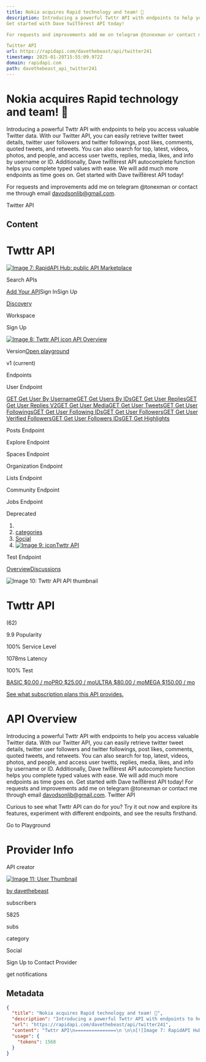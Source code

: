 ```yaml
---
title: Nokia acquires Rapid technology and team! 🚀
description: Introducing a powerful Twttr API with endpoints to help you access valuable Twitter data. With our Twitter API, you can easily retrieve twitter tweet details, twitter user followers and twitter followings, post likes, comments, quoted tweets, and retweets. You can also search for top, latest, videos, photos, and people, and access user twetts, replies, media, likes, and info by username or ID. Additionally, Dave twíẗẗërest API autocomplete function helps you complete typed values with ease. We will add much more endpoints as time goes on.
Get started with Dave twíẗẗërest API today! 

For requests and improvements add me on telegram @tonexman or contact me through email davodsonlib@gmail.com.

Twitter API
url: https://rapidapi.com/davethebeast/api/twitter241
timestamp: 2025-01-20T15:55:09.972Z
domain: rapidapi.com
path: davethebeast_api_twitter241
---
```


# Nokia acquires Rapid technology and team! 🚀


Introducing a powerful Twttr API with endpoints to help you access valuable Twitter data. With our Twitter API, you can easily retrieve twitter tweet details, twitter user followers and twitter followings, post likes, comments, quoted tweets, and retweets. You can also search for top, latest, videos, photos, and people, and access user twetts, replies, media, likes, and info by username or ID. Additionally, Dave twíẗẗërest API autocomplete function helps you complete typed values with ease. We will add much more endpoints as time goes on.
Get started with Dave twíẗẗërest API today! 

For requests and improvements add me on telegram @tonexman or contact me through email davodsonlib@gmail.com.

Twitter API


## Content

Twttr API
===============
 

[![Image 7: RapidAPI Hub: public API Marketplace](https://rapidapi-prod-fe-static.s3.amazonaws.com/theming/Rapid_Logo_Primary.png)](https://rapidapi.com/hub)

Search APIs

[Add Your API](https://rapidapi.com/auth?referral=/studio)Sign InSign Up

[Discovery](https://rapidapi.com/hub)

Workspace

Sign Up

[![Image 8: Twttr API icon](https://rapidapi.com/hub/_next/image?url=https%3A%2F%2Frapidapi-prod-apis.s3.amazonaws.com%2F9221e35a-42f0-41bd-9612-2df3175f6ec9.png&w=32&q=75) API Overview](https://rapidapi.com/davethebeast/api/twitter241)

Version[Open playground](https://rapidapi.com/davethebeast/api/twitter241/playground/apiendpoint_51903177-97a1-4953-b281-d4cb4691e7ac)

v1 (current)

Endpoints

User Endpoint

[GET Get User By Username](https://rapidapi.com/davethebeast/api/twitter241/playground/apiendpoint_199bb6b4-ae15-4fe7-a82f-4089a6bb7f5b)[GET Get Users By IDs](https://rapidapi.com/davethebeast/api/twitter241/playground/apiendpoint_8a1c46ea-fbcd-4d46-b255-f577ec5b6076)[GET Get User Replies](https://rapidapi.com/davethebeast/api/twitter241/playground/apiendpoint_0997b25d-b2e3-4285-9253-29709d7899c2)[GET Get User Replies V2](https://rapidapi.com/davethebeast/api/twitter241/playground/apiendpoint_42efdd2e-6c9d-4309-8a7f-de506746f5e3)[GET Get User Media](https://rapidapi.com/davethebeast/api/twitter241/playground/apiendpoint_310ad185-b110-4c1a-93c2-fac77ebb6713)[GET Get User Tweets](https://rapidapi.com/davethebeast/api/twitter241/playground/apiendpoint_e82a6196-d11d-430d-97a7-ee2aadaeecd7)[GET Get User Followings](https://rapidapi.com/davethebeast/api/twitter241/playground/apiendpoint_d85f7880-72f1-4eb7-a4a4-630821d7f71e)[GET Get User Following IDs](https://rapidapi.com/davethebeast/api/twitter241/playground/apiendpoint_6a1231d2-08b2-40fe-a762-ea9cb4daa336)[GET Get User Followers](https://rapidapi.com/davethebeast/api/twitter241/playground/apiendpoint_b2eb295f-515a-48f0-a449-9fa574057920)[GET Get User Verified Followers](https://rapidapi.com/davethebeast/api/twitter241/playground/apiendpoint_f78ee842-da04-4231-945e-8504a929e194)[GET Get User Followers IDs](https://rapidapi.com/davethebeast/api/twitter241/playground/apiendpoint_e52cff69-0817-4dfd-af9d-2df5c1728e70)[GET Get Highlights](https://rapidapi.com/davethebeast/api/twitter241/playground/apiendpoint_ece693d7-0246-4a24-a109-693ae8423fed)

Posts Endpoint

Explore Endpoint

Spaces Endpoint

Organization Endpoint

Lists Endpoint

Community Endpoint

Jobs Endpoint

Deprecated

1.  [](https://rapidapi.com/hub)
3.  [categories](https://rapidapi.com/categories)
5.  [Social](https://rapidapi.com/search/Social)
7.  [![Image 9: icon](https://rapidapi.com/hub/_next/image?url=https%3A%2F%2Frapidapi-prod-apis.s3.amazonaws.com%2F9221e35a-42f0-41bd-9612-2df3175f6ec9.png&w=32&q=75)Twttr API](https://rapidapi.com/davethebeast/api/twitter241)

Test Endpoint

[Overview](https://rapidapi.com/davethebeast/api/twitter241)[Discussions](https://rapidapi.com/davethebeast/api/twitter241/discussions)

![Image 10: Twttr API API thumbnail](https://rapidapi.com/hub/_next/image?url=https%3A%2F%2Frapidapi-prod-apis.s3.amazonaws.com%2F9221e35a-42f0-41bd-9612-2df3175f6ec9.png&w=3840&q=75)

Twttr API
=========

(62)

9.9 Popularity

100% Service Level

1078ms Latency

100% Test

[BASIC $0.00 / mo](https://rapidapi.com/davethebeast/api/twitter241/pricing)[PRO $25.00 / mo](https://rapidapi.com/davethebeast/api/twitter241/pricing)[ULTRA $80.00 / mo](https://rapidapi.com/davethebeast/api/twitter241/pricing)[MEGA $150.00 / mo](https://rapidapi.com/davethebeast/api/twitter241/pricing)

[See what subscription plans this API provides.](https://rapidapi.com/davethebeast/api/twitter241/pricing)

API Overview
============

Introducing a powerful Twttr API with endpoints to help you access valuable Twitter data. With our Twitter API, you can easily retrieve twitter tweet details, twitter user followers and twitter followings, post likes, comments, quoted tweets, and retweets. You can also search for top, latest, videos, photos, and people, and access user twetts, replies, media, likes, and info by username or ID. Additionally, Dave twíẗẗërest API autocomplete function helps you complete typed values with ease. We will add much more endpoints as time goes on. Get started with Dave twíẗẗërest API today! For requests and improvements add me on telegram @tonexman or contact me through email davodsonlib@gmail.com. Twitter API

Curious to see what Twttr API can do for you? Try it out now and explore its features, experiment with different endpoints, and see the results firsthand.

Go to Playground

Provider Info
=============

API creator

[![Image 11: User Thumbnail](https://rapidapi.com/hub/_next/image?url=https%3A%2F%2Fs3.amazonaws.com%2Frapidapi-prod-user%2F9071a569-9898-4379-a413-4a9f652cc407&w=64&q=75)](https://rapidapi.com/user/davethebeast)

[by davethebeast](https://rapidapi.com/user/davethebeast)

subscribers

5825

subs

category

Social

Sign Up to Contact Provider

get notifications

## Metadata

```json
{
  "title": "Nokia acquires Rapid technology and team! 🚀",
  "description": "Introducing a powerful Twttr API with endpoints to help you access valuable Twitter data. With our Twitter API, you can easily retrieve twitter tweet details, twitter user followers and twitter followings, post likes, comments, quoted tweets, and retweets. You can also search for top, latest, videos, photos, and people, and access user twetts, replies, media, likes, and info by username or ID. Additionally, Dave twíẗẗërest API autocomplete function helps you complete typed values with ease. We will add much more endpoints as time goes on.\nGet started with Dave twíẗẗërest API today! \n\nFor requests and improvements add me on telegram @tonexman or contact me through email davodsonlib@gmail.com.\n\nTwitter API",
  "url": "https://rapidapi.com/davethebeast/api/twitter241",
  "content": "Twttr API\n===============\n \n\n[![Image 7: RapidAPI Hub: public API Marketplace](https://rapidapi-prod-fe-static.s3.amazonaws.com/theming/Rapid_Logo_Primary.png)](https://rapidapi.com/hub)\n\nSearch APIs\n\n[Add Your API](https://rapidapi.com/auth?referral=/studio)Sign InSign Up\n\n[Discovery](https://rapidapi.com/hub)\n\nWorkspace\n\nSign Up\n\n[![Image 8: Twttr API icon](https://rapidapi.com/hub/_next/image?url=https%3A%2F%2Frapidapi-prod-apis.s3.amazonaws.com%2F9221e35a-42f0-41bd-9612-2df3175f6ec9.png&w=32&q=75) API Overview](https://rapidapi.com/davethebeast/api/twitter241)\n\nVersion[Open playground](https://rapidapi.com/davethebeast/api/twitter241/playground/apiendpoint_51903177-97a1-4953-b281-d4cb4691e7ac)\n\nv1 (current)\n\nEndpoints\n\nUser Endpoint\n\n[GET Get User By Username](https://rapidapi.com/davethebeast/api/twitter241/playground/apiendpoint_199bb6b4-ae15-4fe7-a82f-4089a6bb7f5b)[GET Get Users By IDs](https://rapidapi.com/davethebeast/api/twitter241/playground/apiendpoint_8a1c46ea-fbcd-4d46-b255-f577ec5b6076)[GET Get User Replies](https://rapidapi.com/davethebeast/api/twitter241/playground/apiendpoint_0997b25d-b2e3-4285-9253-29709d7899c2)[GET Get User Replies V2](https://rapidapi.com/davethebeast/api/twitter241/playground/apiendpoint_42efdd2e-6c9d-4309-8a7f-de506746f5e3)[GET Get User Media](https://rapidapi.com/davethebeast/api/twitter241/playground/apiendpoint_310ad185-b110-4c1a-93c2-fac77ebb6713)[GET Get User Tweets](https://rapidapi.com/davethebeast/api/twitter241/playground/apiendpoint_e82a6196-d11d-430d-97a7-ee2aadaeecd7)[GET Get User Followings](https://rapidapi.com/davethebeast/api/twitter241/playground/apiendpoint_d85f7880-72f1-4eb7-a4a4-630821d7f71e)[GET Get User Following IDs](https://rapidapi.com/davethebeast/api/twitter241/playground/apiendpoint_6a1231d2-08b2-40fe-a762-ea9cb4daa336)[GET Get User Followers](https://rapidapi.com/davethebeast/api/twitter241/playground/apiendpoint_b2eb295f-515a-48f0-a449-9fa574057920)[GET Get User Verified Followers](https://rapidapi.com/davethebeast/api/twitter241/playground/apiendpoint_f78ee842-da04-4231-945e-8504a929e194)[GET Get User Followers IDs](https://rapidapi.com/davethebeast/api/twitter241/playground/apiendpoint_e52cff69-0817-4dfd-af9d-2df5c1728e70)[GET Get Highlights](https://rapidapi.com/davethebeast/api/twitter241/playground/apiendpoint_ece693d7-0246-4a24-a109-693ae8423fed)\n\nPosts Endpoint\n\nExplore Endpoint\n\nSpaces Endpoint\n\nOrganization Endpoint\n\nLists Endpoint\n\nCommunity Endpoint\n\nJobs Endpoint\n\nDeprecated\n\n1.  [](https://rapidapi.com/hub)\n3.  [categories](https://rapidapi.com/categories)\n5.  [Social](https://rapidapi.com/search/Social)\n7.  [![Image 9: icon](https://rapidapi.com/hub/_next/image?url=https%3A%2F%2Frapidapi-prod-apis.s3.amazonaws.com%2F9221e35a-42f0-41bd-9612-2df3175f6ec9.png&w=32&q=75)Twttr API](https://rapidapi.com/davethebeast/api/twitter241)\n\nTest Endpoint\n\n[Overview](https://rapidapi.com/davethebeast/api/twitter241)[Discussions](https://rapidapi.com/davethebeast/api/twitter241/discussions)\n\n![Image 10: Twttr API API thumbnail](https://rapidapi.com/hub/_next/image?url=https%3A%2F%2Frapidapi-prod-apis.s3.amazonaws.com%2F9221e35a-42f0-41bd-9612-2df3175f6ec9.png&w=3840&q=75)\n\nTwttr API\n=========\n\n(62)\n\n9.9 Popularity\n\n100% Service Level\n\n1078ms Latency\n\n100% Test\n\n[BASIC $0.00 / mo](https://rapidapi.com/davethebeast/api/twitter241/pricing)[PRO $25.00 / mo](https://rapidapi.com/davethebeast/api/twitter241/pricing)[ULTRA $80.00 / mo](https://rapidapi.com/davethebeast/api/twitter241/pricing)[MEGA $150.00 / mo](https://rapidapi.com/davethebeast/api/twitter241/pricing)\n\n[See what subscription plans this API provides.](https://rapidapi.com/davethebeast/api/twitter241/pricing)\n\nAPI Overview\n============\n\nIntroducing a powerful Twttr API with endpoints to help you access valuable Twitter data. With our Twitter API, you can easily retrieve twitter tweet details, twitter user followers and twitter followings, post likes, comments, quoted tweets, and retweets. You can also search for top, latest, videos, photos, and people, and access user twetts, replies, media, likes, and info by username or ID. Additionally, Dave twíẗẗërest API autocomplete function helps you complete typed values with ease. We will add much more endpoints as time goes on. Get started with Dave twíẗẗërest API today! For requests and improvements add me on telegram @tonexman or contact me through email davodsonlib@gmail.com. Twitter API\n\nCurious to see what Twttr API can do for you? Try it out now and explore its features, experiment with different endpoints, and see the results firsthand.\n\nGo to Playground\n\nProvider Info\n=============\n\nAPI creator\n\n[![Image 11: User Thumbnail](https://rapidapi.com/hub/_next/image?url=https%3A%2F%2Fs3.amazonaws.com%2Frapidapi-prod-user%2F9071a569-9898-4379-a413-4a9f652cc407&w=64&q=75)](https://rapidapi.com/user/davethebeast)\n\n[by davethebeast](https://rapidapi.com/user/davethebeast)\n\nsubscribers\n\n5825\n\nsubs\n\ncategory\n\nSocial\n\nSign Up to Contact Provider\n\nget notifications",
  "usage": {
    "tokens": 1568
  }
}
```
